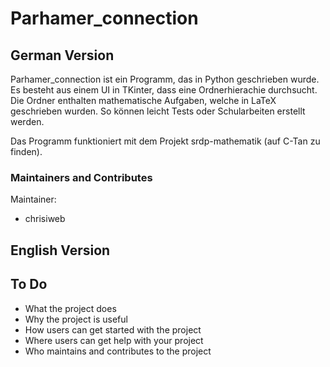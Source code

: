 # Parhamer_connection

## German Version

Parhamer_connection ist ein Programm, das in Python geschrieben wurde.
Es besteht aus einem UI in TKinter, dass eine Ordnerhierachie durchsucht.
Die Ordner enthalten mathematische Aufgaben, welche in LaTeX geschrieben wurden.
So können leicht Tests oder Schularbeiten erstellt werden.

Das Programm funktioniert mit dem Projekt srdp-mathematik (auf C-Tan zu finden).

### Maintainers and Contributes
Maintainer:
- chrisiweb

## English Version

## To Do
- What the project does
- Why the project is useful
- How users can get started with the project
- Where users can get help with your project
- Who maintains and contributes to the project

